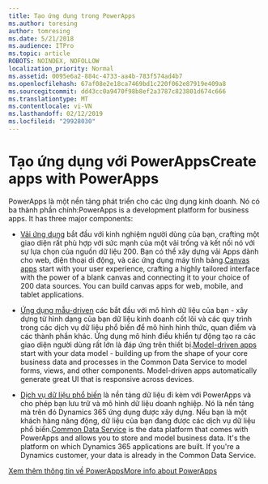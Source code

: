 ```yaml
---
title: Tạo ứng dụng trong PowerApps
ms.author: toresing
author: tomresing
ms.date: 5/21/2018
ms.audience: ITPro
ms.topic: article
ROBOTS: NOINDEX, NOFOLLOW
localization_priority: Normal
ms.assetid: 0095e6a2-884c-4733-aa4b-783f574ad4b7
ms.openlocfilehash: 67af08e2e18ca7469bd1c220f062e87919e409a8
ms.sourcegitcommit: dd43cc0a9470f98b8ef2a3787c823801d674c666
ms.translationtype: MT
ms.contentlocale: vi-VN
ms.lasthandoff: 02/12/2019
ms.locfileid: "29928030"
---
```

# <a name="create-apps-with-powerapps"></a><span data-ttu-id="f1d29-102">Tạo ứng dụng với PowerApps</span><span class="sxs-lookup"><span data-stu-id="f1d29-102">Create apps with PowerApps</span></span>

<span data-ttu-id="f1d29-p101">PowerApps là một nền tảng phát triển cho các ứng dụng kinh doanh. Nó có ba thành phần chính:</span><span class="sxs-lookup"><span data-stu-id="f1d29-p101">PowerApps is a development platform for business apps. It has three major components:</span></span> 
  
- <span data-ttu-id="f1d29-p102">[Vải ứng dụng](https://go.microsoft.com/fwlink/?linkid=874495) bắt đầu với kinh nghiệm người dùng của bạn, crafting một giao diện rất phù hợp với sức mạnh của một vải trống và kết nối nó với sự lựa chọn của nguồn dữ liệu 200. Bạn có thể xây dựng vải Apps dành cho web, điện thoại di động, và các ứng dụng máy tính bảng.</span><span class="sxs-lookup"><span data-stu-id="f1d29-p102">[Canvas apps](https://go.microsoft.com/fwlink/?linkid=874495) start with your user experience, crafting a highly tailored interface with the power of a blank canvas and connecting it to your choice of 200 data sources. You can build canvas apps for web, mobile, and tablet applications.</span></span> 
    
- <span data-ttu-id="f1d29-p103">[Ứng dụng mẫu-driven](https://go.microsoft.com/fwlink/?linkid=874496) các bắt đầu với mô hình dữ liệu của bạn - xây dựng từ hình dạng của bạn dữ liệu kinh doanh cốt lõi và các quy trình trong các dịch vụ dữ liệu phổ biến để mô hình hình thức, quan điểm và các thành phần khác. Ứng dụng mô hình điều khiển tự động tạo ra các giao diện người dùng rất lớn là đáp ứng trên thiết bị.</span><span class="sxs-lookup"><span data-stu-id="f1d29-p103">[Model-driven apps](https://go.microsoft.com/fwlink/?linkid=874496) start with your data model - building up from the shape of your core business data and processes in the Common Data Service to model forms, views, and other components. Model-driven apps automatically generate great UI that is responsive across devices.</span></span> 
    
- <span data-ttu-id="f1d29-p104">[Dịch vụ dữ liệu phổ biến](https://go.microsoft.com/fwlink/?linkid=874497) là nền tảng dữ liệu đi kèm với PowerApps và cho phép bạn lưu trữ và mô hình dữ liệu doanh nghiệp. Nó là nền tảng mà trên đó Dynamics 365 ứng dụng được xây dựng. Nếu bạn là một khách hàng năng động, dữ liệu của bạn đang được các dịch vụ dữ liệu phổ biến.</span><span class="sxs-lookup"><span data-stu-id="f1d29-p104">[Common Data Service](https://go.microsoft.com/fwlink/?linkid=874497) is the data platform that comes with PowerApps and allows you to store and model business data. It's the platform on which Dynamics 365 applications are built. If you're a Dynamics customer, your data is already in the Common Data Service.</span></span> 
    
[<span data-ttu-id="f1d29-112">Xem thêm thông tin về PowerApps</span><span class="sxs-lookup"><span data-stu-id="f1d29-112">More info about PowerApps</span></span>](https://go.microsoft.com/fwlink/?linkid=874498)
  

